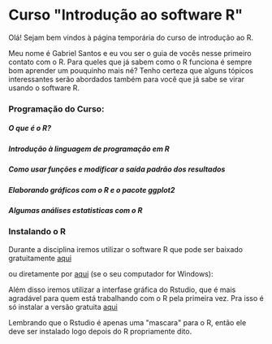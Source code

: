 # Curso "Introdução ao software R"

Olá! Sejam bem vindos à página temporária do curso de introdução ao R.

Meu nome é Gabriel Santos e eu vou ser o guia de vocês nesse primeiro contato com o R.
Para queles que já sabem como o R funciona é sempre bom aprender um pouquinho mais né? 
Tenho certeza que alguns tópicos interessantes serão abordados também para você que já sabe se virar usando o software R.


### Programação do Curso:
  ##### O que é o R?
  ##### Introdução à linguagem de programação em R
  ##### Como usar funções e modificar a saída padrão dos resultados
  ##### Elaborando gráficos com o R e o pacote ggplot2
  ##### Algumas análises estatisticas com o R
  

### Instalando o R
Durante a disciplina iremos utilizar o software R que pode ser baixado gratuitamente [aqui](https://cran.r-project.org/)


ou diretamente por [aqui](https://cran.r-project.org/bin/windows/base/R-3.4.1-win.exe) (se o seu computador for  Windows): 


Além disso iremos utilizar a interfase gráfica do Rstudio, que é mais agradável para quem está trabalhando com o R pela primeira vez. Pra isso é só instalar a versão gratuita [aqui](https://www.rstudio.com/products/rstudio/download/)


Lembrando que o Rstudio é apenas uma "mascara" para o R, então ele deve ser instalado logo depois do R propriamente dito.


